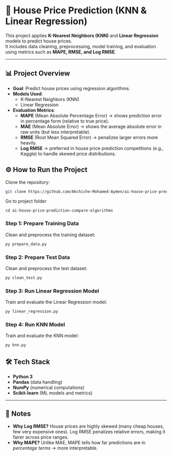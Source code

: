 # 🏡 House Price Prediction (KNN & Linear Regression)

This project applies **K-Nearest Neighbors (KNN)** and **Linear Regression** models to predict house prices.  
It includes data cleaning, preprocessing, model training, and evaluation using metrics such as **MAPE, RMSE, and Log RMSE**.

---

## 📊 Project Overview
- **Goal**: Predict house prices using regression algorithms.
- **Models Used**:
  - K-Nearest Neighbors (KNN)
  - Linear Regression
- **Evaluation Metrics**:
  - **MAPE** (Mean Absolute Percentage Error) → shows prediction error in percentage form (relative to true price).
  - **MAE** (Mean Absolute Error) → shows the average absolute error in raw units (but less interpretable).
  - **RMSE** (Root Mean Squared Error) → penalizes larger errors more heavily.
  - **Log RMSE** → preferred in house price prediction competitions (e.g., Kaggle) to handle skewed price distributions.

## ⚙️ How to Run the Project

Clone the repository:
```bash
git clone https://github.com/Akchiche-Mohamed-Aymen/ai-house-price-prediction-compare-algorithms-.git
```
Go to project folder
```
cd ai-house-price-prediction-compare-algorithms
````

### Step 1: Prepare Training Data

Clean and preprocess the training dataset:

```bash
py prepare_data.py
```

### Step 2: Prepare Test Data

Clean and preprocess the test dataset:

```bash
py clean_test.py
```

### Step 3: Run Linear Regression Model

Train and evaluate the Linear Regression model:

```bash
py linear_regression.py
```

### Step 4: Run KNN Model

Train and evaluate the KNN model:

```bash
py knn.py
```
## 🛠️ Tech Stack

* **Python 3**
* **Pandas** (data handling)
* **NumPy** (numerical computations)
* **Scikit-learn** (ML models and metrics)

---

## 📌 Notes

* **Why Log RMSE?**
  House prices are highly skewed (many cheap houses, few very expensive ones).
  Log RMSE penalizes relative errors, making it fairer across price ranges.
* **Why MAPE?**
  Unlike MAE, MAPE tells how far predictions are in *percentage terms* → more interpretable.
